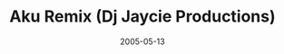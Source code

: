 ---
layout: cassette
title: "Aku Remix (Dj Jaycie Productions)"
date: 2005-05-13
publish: 2015-05-13
category: Single
tags: [dj_jaycie]
artist: "Reggie"
description: "Aku Remix<br>Dj Jaycie Productions"
artwork: "0BwOVcFj5qu4TaDkwQlRPZk1pekU"
cassette: "0BwOVcFj5qu4Ta1RxUm1aem9iT2M"
socialmedia: "0BwOVcFj5qu4TdzJ0UDFCbUVWcjg"
download: "AkSJ"
side-a: "'reggie_-_aku_remix'"
side-b: "'reggie_-_aku_remix'"
icon: '<i class="demo-icon icon-cassette"></i>'
---